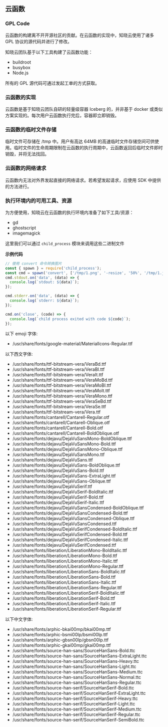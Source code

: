 ## 云函数

### GPL Code

云函数的构建离不开开源社区的贡献。在云函数的实现中，知晓云使用了诸多 GPL 协议的源代码并进行了修改。

知晓云团队基于以下工具构建了云函数功能：

- buildroot
- busybox
- Node.js

所有的 GPL 源代码可通过发起工单的方式获取。

### 云函数的实现

云函数是基于知晓云团队自研的轻量级容器 Iceberg 的，并非基于 docker 或类似方案实现的。每次用户云函数执行完后，容器即立即销毁。

### 云函数的临时文件存储

临时文件可存储在 /tmp 中。用户有高达 64MB 的高速临时文件存储空间可供使用。临时文件的生命周期限制在云函数的执行周期中，云函数返回后临时文件即时销毁，并将无法找回。

### 云函数的网络请求

云函数内无法对外界发起直接的网络请求。若希望发起请求，应使用 SDK 中提供的方法进行。

### 执行环境内的可用工具、资源

为方便使用，知晓云在云函数的执行环境内准备了如下工具/资源：

- gd
- ghostscript
- imagemagick

这里我们可以通过 `child_process` 模块来调用这些二进制文件

**示例代码**
```js
// 使用 convert 命令转换图片
const { spawn } = require('child_process');
const cmd = spawn('convert', ['/tmp/1.png', '-resize', '50%', '/tmp/1.jpg']);
cmd.stdout.on('data', (data) => {
  console.log(`stdout: ${data}`);
});

cmd.stderr.on('data', (data) => {
  console.log(`stderr: ${data}`);
});

cmd.on('close', (code) => {
  console.log(`child process exited with code ${code}`);
});
```

以下 emoji 字体:

- /usr/share/fonts/google-material/MaterialIcons-Regular.ttf

以下西文字体:

- /usr/share/fonts/ttf-bitstream-vera/VeraBd.ttf
- /usr/share/fonts/ttf-bitstream-vera/VeraBI.ttf
- /usr/share/fonts/ttf-bitstream-vera/VeraIt.ttf
- /usr/share/fonts/ttf-bitstream-vera/VeraMoBd.ttf
- /usr/share/fonts/ttf-bitstream-vera/VeraMoBI.ttf
- /usr/share/fonts/ttf-bitstream-vera/VeraMoIt.ttf
- /usr/share/fonts/ttf-bitstream-vera/VeraMono.ttf
- /usr/share/fonts/ttf-bitstream-vera/VeraSeBd.ttf
- /usr/share/fonts/ttf-bitstream-vera/VeraSe.ttf
- /usr/share/fonts/ttf-bitstream-vera/Vera.ttf
- /usr/share/fonts/cantarell/Cantarell-Regular.otf
- /usr/share/fonts/cantarell/Cantarell-Oblique.otf
- /usr/share/fonts/cantarell/Cantarell-Bold.otf
- /usr/share/fonts/cantarell/Cantarell-BoldOblique.otf
- /usr/share/fonts/dejavu/DejaVuSansMono-BoldOblique.ttf
- /usr/share/fonts/dejavu/DejaVuSansMono-Bold.ttf
- /usr/share/fonts/dejavu/DejaVuSansMono-Oblique.ttf
- /usr/share/fonts/dejavu/DejaVuSansMono.ttf
- /usr/share/fonts/dejavu/DejaVuSans.ttf
- /usr/share/fonts/dejavu/DejaVuSans-BoldOblique.ttf
- /usr/share/fonts/dejavu/DejaVuSans-Bold.ttf
- /usr/share/fonts/dejavu/DejaVuSans-ExtraLight.ttf
- /usr/share/fonts/dejavu/DejaVuSans-Oblique.ttf
- /usr/share/fonts/dejavu/DejaVuSerif.ttf
- /usr/share/fonts/dejavu/DejaVuSerif-BoldItalic.ttf
- /usr/share/fonts/dejavu/DejaVuSerif-Bold.ttf
- /usr/share/fonts/dejavu/DejaVuSerif-Italic.ttf
- /usr/share/fonts/dejavu/DejaVuSansCondensed-BoldOblique.ttf
- /usr/share/fonts/dejavu/DejaVuSansCondensed-Bold.ttf
- /usr/share/fonts/dejavu/DejaVuSansCondensed-Oblique.ttf
- /usr/share/fonts/dejavu/DejaVuSansCondensed.ttf
- /usr/share/fonts/dejavu/DejaVuSerifCondensed-BoldItalic.ttf
- /usr/share/fonts/dejavu/DejaVuSerifCondensed-Bold.ttf
- /usr/share/fonts/dejavu/DejaVuSerifCondensed-Italic.ttf
- /usr/share/fonts/dejavu/DejaVuSerifCondensed.ttf
- /usr/share/fonts/liberation/LiberationMono-BoldItalic.ttf
- /usr/share/fonts/liberation/LiberationMono-Bold.ttf
- /usr/share/fonts/liberation/LiberationMono-Italic.ttf
- /usr/share/fonts/liberation/LiberationMono-Regular.ttf
- /usr/share/fonts/liberation/LiberationSans-BoldItalic.ttf
- /usr/share/fonts/liberation/LiberationSans-Bold.ttf
- /usr/share/fonts/liberation/LiberationSans-Italic.ttf
- /usr/share/fonts/liberation/LiberationSans-Regular.ttf
- /usr/share/fonts/liberation/LiberationSerif-BoldItalic.ttf
- /usr/share/fonts/liberation/LiberationSerif-Bold.ttf
- /usr/share/fonts/liberation/LiberationSerif-Italic.ttf
- /usr/share/fonts/liberation/LiberationSerif-Regular.ttf

以下中文字体:

- /usr/share/fonts/arphic-bkai00mp/bkai00mp.ttf
- /usr/share/fonts/arphic-bsmi00lp/bsmi00lp.ttf
- /usr/share/fonts/arphic-gbsn00lp/gbsn00lp.ttf
- /usr/share/fonts/arphic-gkai00mp/gkai00mp.ttf
- /usr/share/fonts/source-han-sans/SourceHanSans-Bold.ttc
- /usr/share/fonts/source-han-sans/SourceHanSans-ExtraLight.ttc
- /usr/share/fonts/source-han-sans/SourceHanSans-Heavy.ttc
- /usr/share/fonts/source-han-sans/SourceHanSans-Light.ttc
- /usr/share/fonts/source-han-sans/SourceHanSans-Medium.ttc
- /usr/share/fonts/source-han-sans/SourceHanSans-Normal.ttc
- /usr/share/fonts/source-han-sans/SourceHanSans-Regular.ttc
- /usr/share/fonts/source-han-serif/SourceHanSerif-Bold.ttc
- /usr/share/fonts/source-han-serif/SourceHanSerif-ExtraLight.ttc
- /usr/share/fonts/source-han-serif/SourceHanSerif-Heavy.ttc
- /usr/share/fonts/source-han-serif/SourceHanSerif-Light.ttc
- /usr/share/fonts/source-han-serif/SourceHanSerif-Medium.ttc
- /usr/share/fonts/source-han-serif/SourceHanSerif-Regular.ttc
- /usr/share/fonts/source-han-serif/SourceHanSerif-SemiBold.ttc